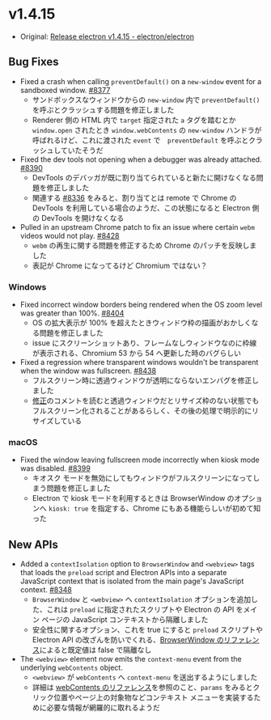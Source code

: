 # v1.4.15

* Original: [Release electron v1.4.15 - electron/electron](https://github.com/electron/electron/releases/tag/v1.4.15)

## Bug Fixes

* Fixed a crash when calling `preventDefault()` on a `new-window` event for a sandboxed window. [#8377](https://github.com/electron/electron/pull/8377)
  * サンドボックスなウィンドウからの `new-window` 内で `preventDefault()` を呼ぶとクラッシュする問題を修正しました
  * Renderer 側の HTML 内で `target` 指定された `a` タグを踏むとか `window.open` されたとき `window.webContents` の `new-window` ハンドラが呼ばれるけど、これに渡された `event` で　`preventDefault` を呼ぶとクラッシュしていたそうだ
* Fixed the dev tools not opening when a debugger was already attached. [#8390](https://github.com/electron/electron/pull/8390)
  * DevTools のデバッガが既に割り当てられていると新たに開けなくなる問題を修正しました
  * 関連する [#8336](https://github.com/electron/electron/issues/8336) をみると、割り当てとは remote で Chrome の DevTools を利用している場合のようだ、この状態になると Electron 側の DevTools を開けなくなる
* Pulled in an upstream Chrome patch to fix an issue where certain `webm` videos would not play. [#8428](https://github.com/electron/electron/pull/8428)
  * `webm` の再生に関する問題を修正するため Chrome のパッチを反映しました
  * 表記が Chrome になってるけど Chromium ではない？

### Windows

* Fixed incorrect window borders being rendered when the OS zoom level was greater than 100%. [#8404](https://github.com/electron/electron/pull/8404)
  * OS の拡大表示が 100% を超えたときウィンドウ枠の描画がおかしくなる問題を修正しました
  * issue にスクリーンショットあり、フレームなしウィンドウなのに枠線が表示される、Chromium 53 から 54 へ更新した時のバグらしい
* Fixed a regression where transparent windows wouldn't be transparent when the window was fullscreen. [#8438](https://github.com/electron/electron/pull/8438)
  * フルスクリーン時に透過ウィンドウが透明にならないエンバグを修正しました
  * [修正](https://github.com/electron/electron/pull/8438/commits/e82b41724d4bd2adc5eb12ab7a8fa73d799df6bc)のコメントを読むと透過ウィンドウだとリサイズ枠のない状態でもフルスクリーン化されることがあるらしく、その後の処理で明示的にリサイズしている

### macOS

* Fixed the window leaving fullscreen mode incorrectly when kiosk mode was disabled. [#8399](https://github.com/electron/electron/pull/8399)
  * キオスク モードを無効にしてもウィンドウがフルスクリーンになってしまう問題を修正しました
  * Electron で kiosk モードを利用するときは BrowserWindow のオプションへ `kiosk: true` を指定する、Chrome にもある機能らしいが初めて知った

## New APIs

* Added a `contextIsolation` option to `BrowserWindow` and `<webview>` tags that loads the `preload` script and Electron APIs into a separate JavaScript context that is isolated from the main page's JavaScript context. [#8348](https://github.com/electron/electron/pull/8348)
  * `BrowserWindow` と `<webview>` へ `contextIsolation` オプションを追加した、これは `preload` に指定されたスクリプトや Electron の API をメイン ページの JavaScript コンテキストから隔離しました
  * 安全性に関するオプション、これを true にすると `preload` スクリプトや Electron API の改ざんを防いでくれる、[BrowserWindow のリファレンス](https://github.com/electron/electron/blob/master/docs/api/browser-window.md)によると既定値は false で隔離なし
* The `<webview>` element now emits the `context-menu` event from the underlying `webContents` object.
  * `<webview>` が `webContents` へ `context-menu` を送出するようにしました
  * 詳細は [webContents のリファレンス](https://github.com/electron/electron/blob/master/docs/api/web-contents.md)を参照のこと、`params` をみるとクリック位置やページ上の対象物などコンテキスト メニューを実装するために必要な情報が網羅的に取れるようだ
